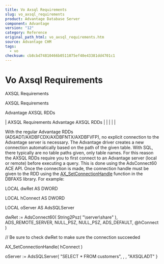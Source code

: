 ```yaml
---
title: Vo Axsql Requirements
slug: vo_axsql_requirements
product: Advantage Database Server
component: Advantage
version: "12"
category: Reference
original_path_html: vo_axsql_requirements.htm
source: Advantage CHM
tags:
  - vo
checksum: cb8cbd74810466b0511075ef40e43381dd4701c1
---
```


# Vo Axsql Requirements

AXSQL Requirements

AXSQL Requirements

Advantage AXSQL RDDs

| AXSQL Requirements  Advantage AXSQL RDDs |  |  |  |  |

With the regular Advantage RDDs (ADSADT/AXDBFCDX/AXDBFNTX/AXDBFVFP), no explicit connection to the Advantage server is necessary. The Advantage driver creates a new connection automatically based on the path of the given table. With SQL, there typically are no table paths given, only table names. For this reason the AXSQL RDDs require you to first connect to an Advantage server (local or remote) before executing a query. This is done using the AdsConnect60 ACE API. Once the connection is made, the connection handle must be given to the RDD using the [AX\_SetConnectionHandle](vo_ax_setconnectionhandle.md) function in the DBFAXS library. For example:

LOCAL dwRet AS DWORD

LOCAL hConnect AS DWORD

LOCAL oServer AS AdsSQLServer

dwRet := AdsConnect60( String2Psz( "\\server\share" ), ADS\_REMOTE\_SERVER, NULL\_PSZ, NULL\_PSZ, ADS\_DEFAULT, @hConnect )

// Be sure to check dwRet to make sure the connection succeeded

AX\_SetConnectionHandle( hConnect )

oServer := AdsSQLServer{ "SELECT \* FROM customers", , , "AXSQLADT" }
